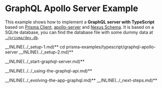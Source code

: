 # GraphQL Apollo Server Example

This example shows how to implement a **GraphQL server with TypeScript** based on [Prisma Client](https://github.com/prisma/prisma2/blob/master/docs/prisma-client-js/api.md), [apollo-server](https://www.apollographql.com/docs/apollo-server/) and [Nexus Schema](https://nxs.li/components/standalone/schema). It is based on a SQLite database, you can find the database file with some dummy data at [`./prisma/dev.db`](./prisma/dev.db).

__INLINE(../_setup-1.md)\*\*
cd prisma-examples/typescript/graphql-apollo-server
__INLINE(../_setup-2.md)\*\*

\_\_INLINE(../_start-graphql-server.md)\*\*

\_\_INLINE(../../_using-the-graphql-api.md)\*\*

__INLINE(../_evolving-the-app-graphql.md)\*\*
__INLINE(../_next-steps.md)\*\*
